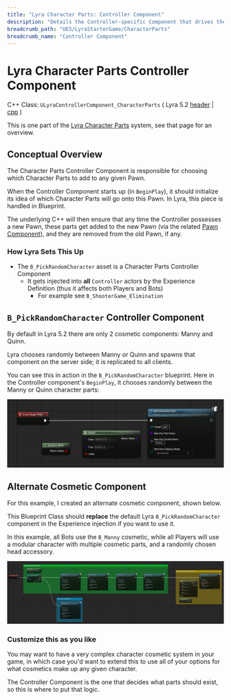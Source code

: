 ```yaml
---
title: "Lyra Character Parts: Controller Component"
description: "Details the Controller-specific Component that drives the Lyra Character Parts system"
breadcrumb_path: "UE5/LyraStarterGame/CharacterParts"
breadcrumb_name: "Controller Component"
---
```


# Lyra Character Parts Controller Component

C++ Class: `ULyraControllerComponent_CharacterParts`
( Lyra 5.2
 [header](https://github.com/EpicGames/UnrealEngine/blob/5.2/Samples/Games/Lyra/Source/LyraGame/Cosmetics/LyraControllerComponent_CharacterParts.h)
|
 [cpp](https://github.com/EpicGames/UnrealEngine/blob/5.2/Samples/Games/Lyra/Source/LyraGame/Cosmetics/LyraControllerComponent_CharacterParts.cpp)
)

This is one part of the [Lyra Character Parts](/UE5/LyraStarterGame/CharacterParts/) system,
see that page for an overview.


## Conceptual Overview

The Character Parts Controller Component is responsible for choosing which
Character Parts to add to any given Pawn.

When the Controller Component starts up (in `BeginPlay`), it should initialize its idea of
which Character Parts will go onto this Pawn.  In Lyra, this piece is handled in Blueprint.

The underlying C++ will then ensure that any time the Controller possesses a new Pawn,
these parts get added to the new Pawn (via the related [Pawn Component](./PawnComponent)),
and they are removed from the old Pawn, if any.


### How Lyra Sets This Up

- The `B_PickRandomCharacter` asset is a Character Parts Controller Component
  - It gets injected into **all** `Controller` actors by the Experience Definition (thus it affects both Players and Bots)
    - For example see `B_ShooterGame_Elimination`


## `B_PickRandomCharacter` Controller Component

By default in Lyra 5.2 there are only 2 cosmetic components: Manny and Quinn.

Lyra chooses randomly between Manny or Quinn and spawns that component on the server side;
it is replicated to all clients.

You can see this in action in the `B_PickRandomCharacter` blueprint.
Here in the Controller component's `BeginPlay`, it chooses randomly between the Manny or Quinn
character parts:

[![B_PickRandomCharacter](./screenshots/B_PickRandomCharacter.png)](./screenshots/B_PickRandomCharacter.png)


## Alternate Cosmetic Component

For this example, I created an alternate cosmetic component, shown below.

This Blueprint Class should **replace** the default Lyra `B_PickRandomCharacter` component
in the Experience injection if you want to use it.

In this example, all Bots use the `B_Manny` cosmetic, while all Players
will use a modular character with multiple cosmetic parts,
and a randomly chosen head accessory.

[![Alternate Cosmetic Component](./screenshots/AlternateCosmeticComponent.png)](./screenshots/AlternateCosmeticComponent.png)


### Customize this as you like

You may want to have a very complex character cosmetic system in your game,
in which case you'd want to extend this to use all of your options for what
cosmetics make up any given character.

The Controller Component is the one that decides what parts should exist,
so this is where to put that logic.
